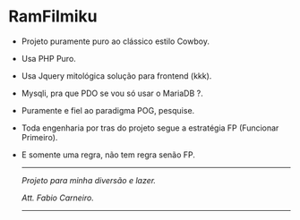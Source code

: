 # RamFilmiku

* Projeto puramente puro ao clássico estilo Cowboy.
* Usa PHP Puro.
* Usa Jquery mitológica solução para frontend (kkk).
* Mysqli, pra que PDO se vou só usar o MariaDB ?.
* Puramente e fiel ao paradigma POG, pesquise.
* Toda engenharia por tras do projeto segue a estratégia FP (Funcionar Primeiro).
* E somente uma regra, não tem regra senão FP.

   ***
   *Projeto para minha diversão e lazer.*

  *Att. Fabio Carneiro.*
  ***
